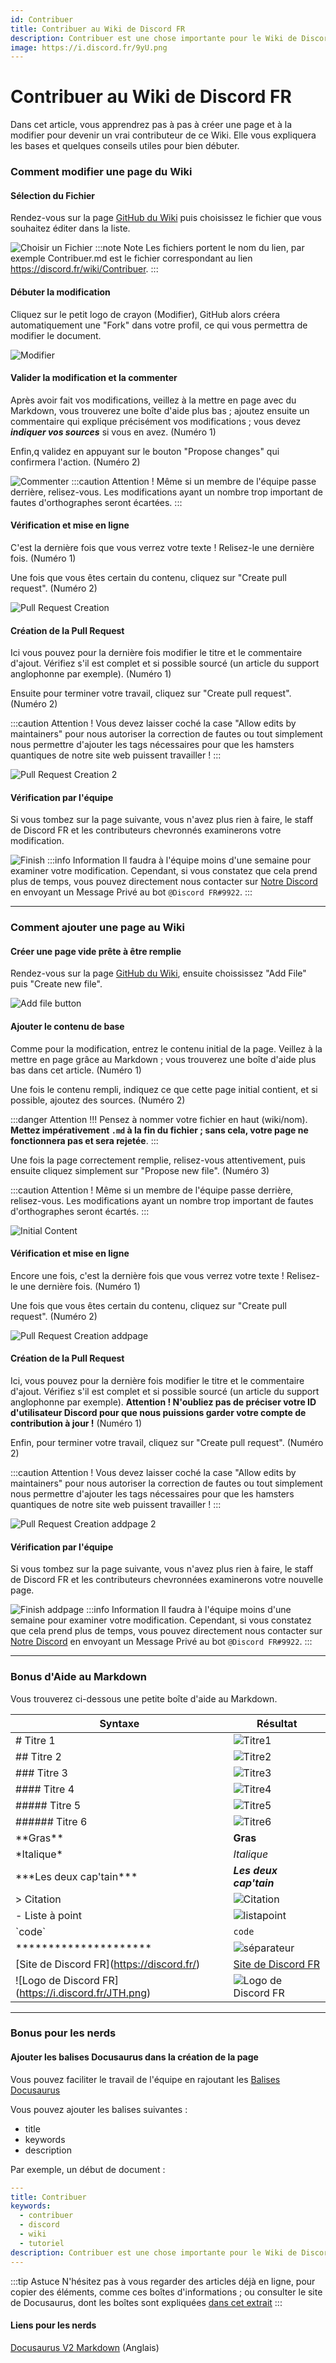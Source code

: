 ```yaml
---
id: Contribuer
title: Contribuer au Wiki de Discord FR
description: Contribuer est une chose importante pour le Wiki de Discord FR, apprenez comment nous aider sur cette page. :)
image: https://i.discord.fr/9yU.png
---
```

# Contribuer au Wiki de Discord FR
Dans cet article, vous apprendrez pas à pas à créer une page et à la modifier pour devenir un vrai contributeur de ce Wiki. Elle vous expliquera les bases et quelques conseils utiles pour bien débuter.

### Comment modifier une page du Wiki #

#### Sélection du Fichier
Rendez-vous sur la page [GitHub du Wiki](https://github.com/discordfr/wiki) puis choisissez le fichier que vous souhaitez éditer dans la liste.

![Choisir un Fichier](https://i.discord.fr/X6T.png)
:::note Note
Les fichiers portent le nom du lien, par exemple Contribuer.md est le fichier correspondant au lien https://discord.fr/wiki/Contribuer.
:::

#### Débuter la modification
Cliquez sur le petit logo de crayon (Modifier), GitHub alors créera automatiquement une "Fork" dans votre profil, ce qui vous permettra de modifier le document.

![Modifier](https://i.discord.fr/TPF.png)

#### Valider la modification et la commenter
Après avoir fait vos modifications, veillez à la mettre en page avec du Markdown, vous trouverez une boîte d'aide plus bas ; ajoutez ensuite un commentaire qui explique précisément vos modifications ; vous devez ___indiquer vos sources___ si vous en avez. (Numéro 1)

Enfin,q validez en appuyant sur le bouton "Propose changes" qui confirmera l'action. (Numéro 2)

![Commenter](https://i.discord.fr/KYW.png)
:::caution Attention !
Même si un membre de l'équipe passe derrière, relisez-vous. Les modifications ayant un nombre trop important de fautes d'orthographes seront écartées.
:::

#### Vérification et mise en ligne
C'est la dernière fois que vous verrez votre texte ! Relisez-le une dernière fois. (Numéro 1)

Une fois que vous êtes certain du contenu, cliquez sur "Create pull request". (Numéro 2)

![Pull Request Creation](https://i.discord.fr/5TM.png)

#### Création de la Pull Request
Ici vous pouvez pour la dernière fois modifier le titre et le commentaire d'ajout. Vérifiez s'il est complet et si possible sourcé (un article du support anglophonne par exemple). (Numéro 1)

Ensuite pour terminer votre travail, cliquez sur "Create pull request". (Numéro 2)

:::caution Attention !
Vous devez laisser coché la case "Allow edits by maintainers" pour nous autoriser la correction de fautes ou tout simplement nous permettre d'ajouter les tags nécessaires pour que les hamsters quantiques de notre site web puissent travailler !
:::

![Pull Request Creation 2](https://i.discord.fr/Xf5.png)

#### Vérification par l'équipe
Si vous tombez sur la page suivante, vous n'avez plus rien à faire, le staff de Discord FR et les contributeurs chevronnés examinerons votre modification.

![Finish](https://i.discord.fr/bib.png)
:::info Information
Il faudra à l'équipe moins d'une semaine pour examiner votre modification. Cependant, si vous constatez que cela prend plus de temps, vous pouvez directement nous contacter sur [Notre Discord](https://discord.gg/fr) en envoyant un Message Privé au bot `@Discord FR#9922`.
:::

*********************

### Comment ajouter une page au Wiki #

#### Créer une page vide prête à être remplie
Rendez-vous sur la page [GitHub du Wiki](https://github.com/discordfr/wiki), ensuite choississez "Add File" puis "Create new file".

![Add file button](https://i.discord.fr/wtU.png)

#### Ajouter le contenu de base
Comme pour la modification, entrez le contenu initial de la page. Veillez à la mettre en page grâce au Markdown ; vous trouverez une boîte d'aide plus bas dans cet article. (Numéro 1)

Une fois le contenu rempli, indiquez ce que cette page initial contient, et si possible, ajoutez des sources. (Numéro 2)

:::danger Attention !!!
Pensez à nommer votre fichier en haut (wiki/nom). **Mettez impérativement `.md` à la fin du fichier ; sans cela, votre page ne fonctionnera pas et sera rejetée**.
:::

Une fois la page correctement remplie, relisez-vous attentivement, puis ensuite cliquez simplement sur "Propose new file". (Numéro 3)

:::caution Attention !
Même si un membre de l'équipe passe derrière, relisez-vous. Les modifications ayant un nombre trop important de fautes d'orthographes seront écartés.
:::

![Initial Content](https://i.discord.fr/o3A.png)

#### Vérification et mise en ligne
Encore une fois, c'est la dernière fois que vous verrez votre texte ! Relisez-le une dernière fois. (Numéro 1)

Une fois que vous êtes certain du contenu, cliquez sur "Create pull request". (Numéro 2)

![Pull Request Creation addpage](https://i.discord.fr/Pwy.png)

#### Création de la Pull Request
Ici, vous pouvez pour la dernière fois modifier le titre et le commentaire d'ajout. Vérifiez s'il est complet et si possible sourcé (un article du support anglophonne par exemple). **Attention ! N'oubliez pas de préciser votre ID d'utilisateur Discord pour que nous puissions garder votre compte de contribution à jour !** (Numéro 1)

Enfin, pour terminer votre travail, cliquez sur "Create pull request". (Numéro 2)

:::caution Attention !
Vous devez laisser coché la case "Allow edits by maintainers" pour nous autoriser la correction de fautes ou tout simplement nous permettre d'ajouter les tags nécessaires pour que les hamsters quantiques de notre site web puissent travailler !
:::

![Pull Request Creation addpage 2](https://i.discord.fr/3n6.png)

#### Vérification par l'équipe
Si vous tombez sur la page suivante, vous n'avez plus rien à faire, le staff de Discord FR et les contributeurs chevronnées examinerons votre nouvelle page.

![Finish addpage](https://i.discord.fr/bib.png)
:::info Information
Il faudra à l'équipe moins d'une semaine pour examiner votre modification. Cependant, si vous constatez que cela prend plus de temps, vous pouvez directement nous contacter sur [Notre Discord](https://discord.gg/fr) en envoyant un Message Privé au bot `@Discord FR#9922`.
:::

*********************

### Bonus d'Aide au Markdown #

Vous trouverez ci-dessous une petite boîte d'aide au Markdown.

| Syntaxe     |  Résultat   |
| ----------- | ----------- |
| # Titre 1  | ![Titre1](https://i.discord.fr/7hM.png) |
| ## Titre 2   | ![Titre2](https://i.discord.fr/vBy.png) |
| ### Titre 3 | ![Titre3](https://i.discord.fr/Bif.png) |
| #### Titre 4 | ![Titre4](https://i.discord.fr/Mfh.png) |
| ##### Titre 5 | ![Titre5](https://i.discord.fr/QMk.png) |
| ###### Titre 6 | ![Titre6](https://i.discord.fr/I7B.png) |
| \*\*Gras\*\* | **Gras** |
| \*Italique\* | *Italique* |
| \*\*\*Les deux cap'tain\*\*\* | ***Les deux cap'tain*** |
| > Citation | ![Citation](https://i.discord.fr/8uf.png) |
| - Liste à point | ![listapoint](https://i.discord.fr/d9Y.png) |
| \`code\` | `code` |
| ********************* | ![séparateur](https://i.discord.fr/peU.png) |
| \[Site de Discord FR\]\(https://discord.fr/) | [Site de Discord FR](https://discord.fr/) |
| \!\[Logo de Discord FR\]\(https://i.discord.fr/JTH.png) | ![Logo de Discord FR](https://i.discord.fr/JTH.png) |

*********************

### Bonus pour les nerds #

#### Ajouter les balises Docusaurus dans la création de la page

Vous pouvez faciliter le travail de l'équipe en rajoutant les [Balises Docusaurus](https://v2.docusaurus.io/docs/markdown-features/#markdown-headers)

Vous pouvez ajouter les balises suivantes :
- title
- keywords
- description

Par exemple, un début de document :

```yaml
---
title: Contribuer
keywords:
  - contribuer
  - discord
  - wiki
  - tutoriel
description: Contribuer est une chose importante pour le Wiki de Discord FR, apprenez comment nous aider sur cette page. :)
---

```
:::tip Astuce
N'hésitez pas à vous regarder des articles déjà en ligne, pour copier des éléments, comme ces boîtes d'informations ; ou consulter le site de Docusaurus, dont les boîtes sont expliquées [dans cet extrait](https://v2.docusaurus.io/docs/markdown-features/#calloutsadmonitions)
:::

#### Liens pour les nerds

[Docusaurus V2 Markdown](https://v2.docusaurus.io/docs/markdown-features/) (Anglais)
